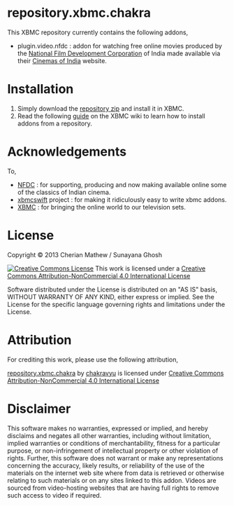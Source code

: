 repository.xbmc.chakra
======================
This XBMC repository currently contains the following addons,
 * plugin.video.nfdc : addon for watching free online movies produced by the [National Film Development Corporation](http://www.nfdcindia.com/) of India made available via their [Cinemas of India](http://www.cinemasofindia.com/) website.


Installation
============

 1. Simply download the [repository zip](https://github.com/chakravyu/repository.xbmc.chakra/blob/master/repository.xbmc.chakra/repository.xbmc.chakra-1.0.0.zip) and install it in XBMC.
 2. Read the following [guide](http://wiki.xbmc.org/index.php?title=HOW-TO:Install_an_Add-on_from_a_zip_file) on the XBMC wiki to learn how to install addons from a repository.


Acknowledgements
================

To,
 * [NFDC](http://www.nfdcindia.com/) : for supporting, producing and now making available online some of the classics of Indian cinema.
 * [xbmcswift](https://github.com/jbeluch/xbmcswift2) project : for making it ridiculously easy to write xbmc addons.
 * [XBMC](http://xbmc.org/) : for bringing the online world to our television sets.



License
=======

Copyright © 2013 Cherian Mathew / Sunayana Ghosh

[![Creative Commons License](http://i.creativecommons.org/l/by-nc/4.0/88x31.png)](http://creativecommons.org/licenses/by-nc/4.0/deed.en_US)
This work is licensed under a [Creative Commons Attribution-NonCommercial 4.0 International License](http://creativecommons.org/licenses/by-nc/4.0/deed.en_US)

Software distributed under the License is distributed on an "AS IS" basis, 
WITHOUT WARRANTY OF ANY KIND, either express or implied. 
See the License for the specific language governing rights and limitations under the License.


Attribution
===========

For crediting this work, please use the following attribution,

[repository.xbmc.chakra](https://github.com/chakravyu/repository.xbmc.chakra) by [chakravyu](https://github.com/chakravyu) is licensed under [Creative Commons Attribution-NonCommercial 4.0 International License](http://creativecommons.org/licenses/by-nc/4.0/deed.en_US)

Disclaimer
==========
This software makes no warranties, expressed or implied, and hereby disclaims and negates all other warranties, including without limitation, implied warranties or conditions of merchantability, fitness for a particular purpose, or non-infringement of intellectual property or other violation of rights. Further, this software does not warrant or make any representations concerning the accuracy, likely results, or reliability of the use of the materials on the internet web site where from data is retrieved or otherwise relating to such materials or on any sites linked to this addon. Videos are sourced from video-hosting websites that are having full rights to remove such access to video if required.
